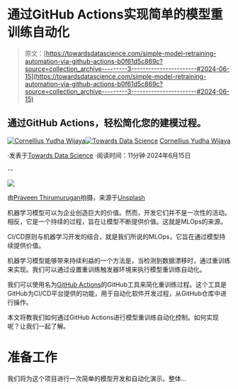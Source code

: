 # 通过GitHub Actions实现简单的模型重训练自动化

> 原文：[https://towardsdatascience.com/simple-model-retraining-automation-via-github-actions-b0f61d5c869c?source=collection_archive---------3-----------------------#2024-06-15](https://towardsdatascience.com/simple-model-retraining-automation-via-github-actions-b0f61d5c869c?source=collection_archive---------3-----------------------#2024-06-15)

## 通过GitHub Actions，轻松简化您的建模过程。

[](https://cornelliusyudhawijaya.medium.com/?source=post_page---byline--b0f61d5c869c--------------------------------)[![Cornellius Yudha Wijaya](../Images/438b1179e5dda7aa261b073c71330b74.png)](https://cornelliusyudhawijaya.medium.com/?source=post_page---byline--b0f61d5c869c--------------------------------)[](https://towardsdatascience.com/?source=post_page---byline--b0f61d5c869c--------------------------------)[![Towards Data Science](../Images/a6ff2676ffcc0c7aad8aaf1d79379785.png)](https://towardsdatascience.com/?source=post_page---byline--b0f61d5c869c--------------------------------) [Cornellius Yudha Wijaya](https://cornelliusyudhawijaya.medium.com/?source=post_page---byline--b0f61d5c869c--------------------------------)

·发表于[Towards Data Science](https://towardsdatascience.com/?source=post_page---byline--b0f61d5c869c--------------------------------) ·阅读时间：11分钟·2024年6月15日

--

![](../Images/65cdf54fbbcaebff0ed423b7ec619656.png)

由[Praveen Thirumurugan](https://unsplash.com/@praveentcom?utm_source=medium&utm_medium=referral)拍摄，来源于[Unsplash](https://unsplash.com/?utm_source=medium&utm_medium=referral)

机器学习模型可以为企业创造巨大的价值。然而，开发它们并不是一次性的活动。相反，它是一个持续的过程，旨在让模型不断提供价值。这就是MLOps的来源。

CI/CD原则与机器学习开发的结合，就是我们所说的MLOps，它旨在通过模型持续提供价值。

机器学习模型能够带来持续利益的一个方法是，当检测到数据漂移时，通过重训练来实现。我们可以通过设置重训练触发器环境来执行模型重训练自动化。

我们可以使用名为[GitHub Actions](https://github.com/features/actions)的GitHub工具来简化重训练过程。这个工具是GitHub为CI/CD平台提供的功能，用于自动化软件开发过程，从GitHub仓库中进行操作。

本文将教我们如何通过GitHub Actions进行模型重训练自动化控制。如何实现呢？让我们一起了解。

# 准备工作

我们将为这个项目进行一次简单的模型开发和自动化演示。整体…
